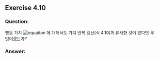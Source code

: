 ## Exercise 4.10

### Question:

행동 가치 ![equation](https://latex.codecogs.com/svg.latex?\inline&space;q_{k&plus;1}(s,a)) 에 대해서도 가치 반복 갱신(식 4.10)과 유사한 것이 있다면 무엇이겠는가?

### Answer:
